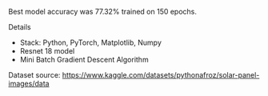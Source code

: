 Best model accuracy was 77.32% trained on 150 epochs.

Details
- Stack: Python, PyTorch, Matplotlib, Numpy
- Resnet 18 model
- Mini Batch Gradient Descent Algorithm 

Dataset source: https://www.kaggle.com/datasets/pythonafroz/solar-panel-images/data
